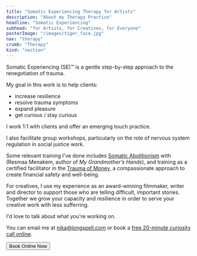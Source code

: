 ```yaml
---
title: "Somatic Experiencing Therapy for Artists"
description: "About my Therapy Practice"
headline: "Somatic Experiencing"
subhead: "for Artists, for Creatives, for Everyone"
posterImage: "/images/tiger_face.jpg"
nav: "therapy"
crumb: "Therapy"
kind: "section"
---
```


Somatic Experiencing (SE)™️ is a gentle step-by-step approach to the renegotiation of trauma.

My goal in this work is to help clients:
- increase resilience
 - resolve trauma symptoms
 - expand pleasure
 - get curious / stay curious

I work 1:1 with clients and offer an emerging touch practice.

I also facilitate group workshops, particularly on the role of nervous system regulation in social justice work.

Some relevant training I've done includes [Somatic Abolitionism](https://www.resmaa.com/movement) with (Resmaa Menakem, author of _My Grandmother’s Hands_), and training as a certified facilitator in the [Trauma of Money](https://www.thetraumaofmoney.com), a compassionate approach to create financial safety and well-being.

For creatives, I use my experience as an award-winning filmmaker, writer and director to support those who are telling difficult, important stories. Together we grow your capacity and resilience in order to serve your creative work with less sufferring.

I'd love to talk about what you're working on.

You can email me at [nika@longspell.com](mailto:nika@longspell.com) or book a [free 20-minute curiosity call online](https://longspell.janeapp.com/#/staff_member/2).

<a href="https://longspell.janeapp.com/#/staff_member/2"><button class="button-9">Book Online Now</button></a>


